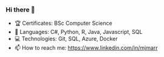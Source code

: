 ### Hi there 👋

- 🏆 Certificates: BSc Computer Science
- 💬 Languages: C#, Python, R, Java, Javascript, SQL
- 💻 Technologies: Git, SQL, Azure, Docker
- 📫 How to reach me: https://www.linkedin.com/in/mjmarr
